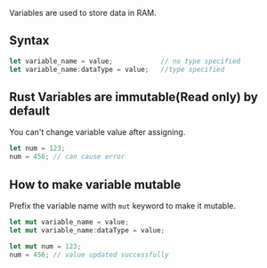 
Variables are used to store data in RAM.
## Syntax

```rust
let variable_name = value;            // no type specified
let variable_name:dataType = value;   //type specified
```

## Rust Variables are immutable(Read only) by default

You can't change variable value after assigning.

```rust
let num = 123;          
num = 456; // can cause error
```

## How to make variable mutable

Prefix the variable name with `mut` keyword to make it mutable.

```rust
let mut variable_name = value;
let mut variable_name:dataType = value;
```

```rust
let mut num = 123;          
num = 456; // value updated successfully 
```

